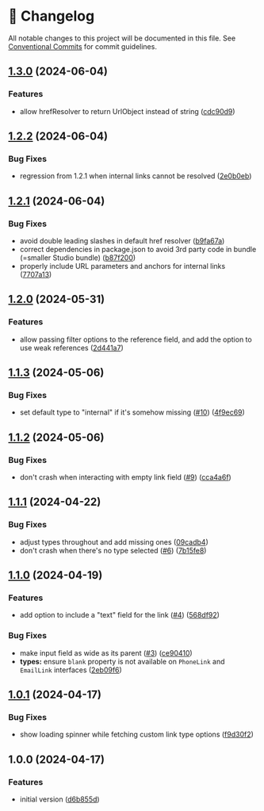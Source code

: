 <!-- markdownlint-disable --><!-- textlint-disable -->

# 📓 Changelog

All notable changes to this project will be documented in this file. See
[Conventional Commits](https://conventionalcommits.org) for commit guidelines.

## [1.3.0](https://github.com/winteragency/sanity-plugin-link-field/compare/v1.2.2...v1.3.0) (2024-06-04)

### Features

- allow hrefResolver to return UrlObject instead of string ([cdc90d9](https://github.com/winteragency/sanity-plugin-link-field/commit/cdc90d98022f15f09eb6b65ead0040573d07d255))

## [1.2.2](https://github.com/winteragency/sanity-plugin-link-field/compare/v1.2.1...v1.2.2) (2024-06-04)

### Bug Fixes

- regression from 1.2.1 when internal links cannot be resolved ([2e0b0eb](https://github.com/winteragency/sanity-plugin-link-field/commit/2e0b0eb39ab6d52465d0d77df153f72537346156))

## [1.2.1](https://github.com/winteragency/sanity-plugin-link-field/compare/v1.2.0...v1.2.1) (2024-06-04)

### Bug Fixes

- avoid double leading slashes in default href resolver ([b9fa67a](https://github.com/winteragency/sanity-plugin-link-field/commit/b9fa67ac94c587eac141c0a5e784d8792e2b6040))
- correct dependencies in package.json to avoid 3rd party code in bundle (=smaller Studio bundle) ([b87f200](https://github.com/winteragency/sanity-plugin-link-field/commit/b87f200b7b4512b6431caac0f8f00518fcf0e42d))
- properly include URL parameters and anchors for internal links ([7707a13](https://github.com/winteragency/sanity-plugin-link-field/commit/7707a135290896ffe5d06c5a198c55051f4db24a))

## [1.2.0](https://github.com/winteragency/sanity-plugin-link-field/compare/v1.1.3...v1.2.0) (2024-05-31)

### Features

- allow passing filter options to the reference field, and add the option to use weak references ([2d441a7](https://github.com/winteragency/sanity-plugin-link-field/commit/2d441a7f9fcb0fd053407f242d5ed2b58813629a))

## [1.1.3](https://github.com/winteragency/sanity-plugin-link-field/compare/v1.1.2...v1.1.3) (2024-05-06)

### Bug Fixes

- set default type to "internal" if it's somehow missing ([#10](https://github.com/winteragency/sanity-plugin-link-field/issues/10)) ([4f9ec69](https://github.com/winteragency/sanity-plugin-link-field/commit/4f9ec698d309447e99586dc887824ae0e488e601))

## [1.1.2](https://github.com/winteragency/sanity-plugin-link-field/compare/v1.1.1...v1.1.2) (2024-05-06)

### Bug Fixes

- don't crash when interacting with empty link field ([#9](https://github.com/winteragency/sanity-plugin-link-field/issues/9)) ([cca4a6f](https://github.com/winteragency/sanity-plugin-link-field/commit/cca4a6f534ed5dd67089e27bc70970da8424af25))

## [1.1.1](https://github.com/winteragency/sanity-plugin-link-field/compare/v1.1.0...v1.1.1) (2024-04-22)

### Bug Fixes

- adjust types throughout and add missing ones ([09cadb4](https://github.com/winteragency/sanity-plugin-link-field/commit/09cadb4c31d19f4b8d7e97e47fe6f0be53b7d1d7))
- don't crash when there's no type selected ([#6](https://github.com/winteragency/sanity-plugin-link-field/issues/6)) ([7b15fe8](https://github.com/winteragency/sanity-plugin-link-field/commit/7b15fe805d9e6dbfc3351ffc8773ae50c2681989))

## [1.1.0](https://github.com/winteragency/sanity-plugin-link-field/compare/v1.0.1...v1.1.0) (2024-04-19)

### Features

- add option to include a "text" field for the link ([#4](https://github.com/winteragency/sanity-plugin-link-field/issues/4)) ([568df92](https://github.com/winteragency/sanity-plugin-link-field/commit/568df927779cadc67f8ed58360da755ecf2bfd26))

### Bug Fixes

- make input field as wide as its parent ([#3](https://github.com/winteragency/sanity-plugin-link-field/issues/3)) ([ce90410](https://github.com/winteragency/sanity-plugin-link-field/commit/ce90410cafcd89229189bda6a1797dfc9b832a58))
- **types:** ensure `blank` property is not available on `PhoneLink` and `EmailLink` interfaces ([2eb09f6](https://github.com/winteragency/sanity-plugin-link-field/commit/2eb09f64c422cf45cbfa7acde080dc0788dab1a0))

## [1.0.1](https://github.com/winteragency/sanity-plugin-link-field/compare/v1.0.0...v1.0.1) (2024-04-17)

### Bug Fixes

- show loading spinner while fetching custom link type options ([f9d30f2](https://github.com/winteragency/sanity-plugin-link-field/commit/f9d30f26166dba90f62a5b305264ae1280eec67f))

## 1.0.0 (2024-04-17)

### Features

- initial version ([d6b855d](https://github.com/winteragency/sanity-plugin-link-field/commit/d6b855dca442e0cb142d145fc436c281b2c9abdc))
